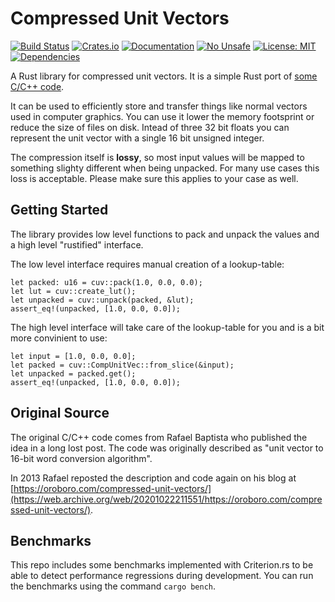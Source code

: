 # Compressed Unit Vectors
[![Build Status](https://github.com/cry-inc/cuv/workflows/Build/badge.svg)](https://github.com/cry-inc/cuv/actions)
[![Crates.io](https://img.shields.io/crates/v/cuv.svg)](https://crates.io/crates/cuv)
[![Documentation](https://docs.rs/cuv/badge.svg)](https://docs.rs/cuv)
[![No Unsafe](https://img.shields.io/badge/unsafe-forbidden-brightgreen.svg)](https://doc.rust-lang.org/nomicon/meet-safe-and-unsafe.html)
[![License: MIT](https://img.shields.io/badge/License-MIT-blue.svg)](https://opensource.org/licenses/MIT)
[![Dependencies](https://deps.rs/repo/github/cry-inc/cuv/status.svg)](https://deps.rs/repo/github/cry-inc/cuv)

A Rust library for compressed unit vectors.
It is a simple Rust port of [some C/C++ code](#original-source).

It can be used to efficiently store and transfer things like normal vectors used in computer graphics.
You can use it lower the memory footsprint or reduce the size of files on disk.
Intead of three 32 bit floats you can represent the unit vector with a single 16 bit unsigned integer.

The compression itself is **lossy**, so most input values will be mapped to something slighty different when being unpacked.
For many use cases this loss is acceptable. Please make sure this applies to your case as well.

## Getting Started
The library provides low level functions to pack and unpack the values and a high level "rustified" interface.

The low level interface requires manual creation of a lookup-table:

```
let packed: u16 = cuv::pack(1.0, 0.0, 0.0);
let lut = cuv::create_lut();
let unpacked = cuv::unpack(packed, &lut);
assert_eq!(unpacked, [1.0, 0.0, 0.0]);
```

The high level interface will take care of the lookup-table for you and is a bit more convinient to use:

```
let input = [1.0, 0.0, 0.0];
let packed = cuv::CompUnitVec::from_slice(&input);
let unpacked = packed.get();
assert_eq!(unpacked, [1.0, 0.0, 0.0]);
```

## Original Source
The original C/C++ code comes from Rafael Baptista who published the idea in a long lost post.
The code was originally described as "unit vector to 16-bit word conversion algorithm".

In 2013 Rafael reposted the description and code again on his blog at
[https://oroboro.com/compressed-unit-vectors/](https://web.archive.org/web/20201022211551/https://oroboro.com/compressed-unit-vectors/).

## Benchmarks
This repo includes some benchmarks implemented with Criterion.rs to be able to detect performance regressions during development.
You can run the benchmarks using the command `cargo bench`.

